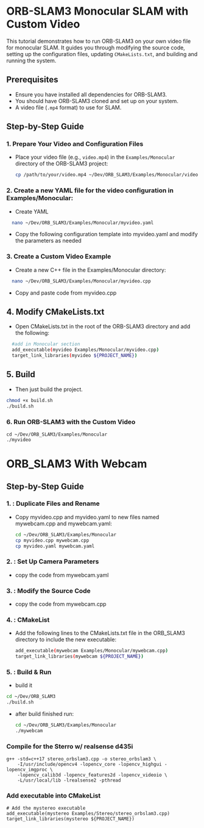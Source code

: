 # ORB-SLAM3 Monocular SLAM with Custom Video

This tutorial demonstrates how to run ORB-SLAM3 on your own video file for monocular SLAM. It guides you through modifying the source code, setting up the configuration files, updating `CMakeLists.txt`, and building and running the system.

## Prerequisites

- Ensure you have installed all dependencies for ORB-SLAM3.
- You should have ORB-SLAM3 cloned and set up on your system.
- A video file (`.mp4` format) to use for SLAM.

## Step-by-Step Guide

### 1. Prepare Your Video and Configuration Files

- Place your video file (e.g., `video.mp4`) in the `Examples/Monocular` directory of the ORB-SLAM3 project:
  ```bash
  cp /path/to/your/video.mp4 ~/Dev/ORB_SLAM3/Examples/Monocular/video.mp4
  ```
### 2. Create a new YAML file for the video configuration in Examples/Monocular:
 - Create YAML
  ```bash
    nano ~/Dev/ORB_SLAM3/Examples/Monocular/myvideo.yaml
  ```
 - Copy the following configuration template into myvideo.yaml and modify the parameters as needed

### 3. Create a Custom Video Example
 - Create a new C++ file in the Examples/Monocular directory:
  ```bash
    nano ~/Dev/ORB_SLAM3/Examples/Monocular/myvideo.cpp
  ```
 - Copy and paste code from myvideo.cpp
   
## 4. Modify CMakeLists.txt
 - Open CMakeLists.txt in the root of the ORB-SLAM3 directory and add the following:
  ```bash
    #add in Monocular section
    add_executable(myvideo Examples/Monocular/myvideo.cpp)
    target_link_libraries(myvideo ${PROJECT_NAME})
  ```
## 5. Build 
 - Then just build the project.
  ```bash
  chmod +x build.sh
  ./build.sh
  ```
### 6. Run ORB-SLAM3 with the Custom Video
```
cd ~/Dev/ORB_SLAM3/Examples/Monocular
./myvideo
```

# ORB_SLAM3 With Webcam
## Step-by-Step Guide

### 1. : Duplicate Files and Rename

- Copy myvideo.cpp and myvideo.yaml to new files named mywebcam.cpp and mywebcam.yaml:
  ```bash
  cd ~/Dev/ORB_SLAM3/Examples/Monocular
  cp myvideo.cpp mywebcam.cpp
  cp myvideo.yaml mywebcam.yaml
  ```
### 2. : Set Up Camera Parameters
- copy the code from mywebcam.yaml

### 3. : Modify the Source Code
- copy the code from mywebcam.cpp

### 4. : CMakeList
- Add the following lines to the CMakeLists.txt file in the ORB_SLAM3 directory to include the new executable:
  ```bash
  add_executable(mywebcam Examples/Monocular/mywebcam.cpp)
  target_link_libraries(mywebcam ${PROJECT_NAME})
  ```
### 5. : Build & Run
- build it
```bash
cd ~/Dev/ORB_SLAM3
./build.sh
```
- after build finished run:
  ```bash
  cd ~/Dev/ORB_SLAM3/Examples/Monocular
  ./mywebcam
  ```
### Compile for the Sterro w/ realsense d435i
```
g++ -std=c++17 stereo_orbslam3.cpp -o stereo_orbslam3 \
    -I/usr/include/opencv4 -lopencv_core -lopencv_highgui -lopencv_imgproc \
    -lopencv_calib3d -lopencv_features2d -lopencv_videoio \
    -L/usr/local/lib -lrealsense2 -pthread
```
### Add executable into CMakeList
```
# Add the mystereo executable
add_executable(mystereo Examples/Stereo/stereo_orbslam3.cpp)
target_link_libraries(mystereo ${PROJECT_NAME})
```
    

